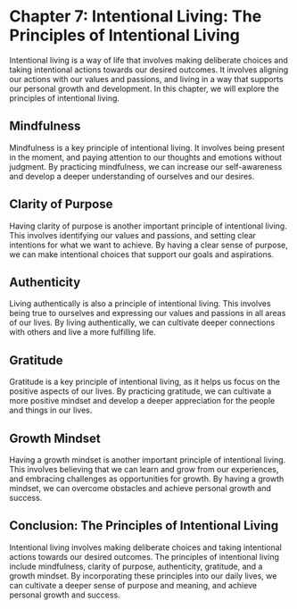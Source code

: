 Chapter 7: Intentional Living: The Principles of Intentional Living
===================================================================

Intentional living is a way of life that involves making deliberate choices and taking intentional actions towards our desired outcomes. It involves aligning our actions with our values and passions, and living in a way that supports our personal growth and development. In this chapter, we will explore the principles of intentional living.

Mindfulness
-----------

Mindfulness is a key principle of intentional living. It involves being present in the moment, and paying attention to our thoughts and emotions without judgment. By practicing mindfulness, we can increase our self-awareness and develop a deeper understanding of ourselves and our desires.

Clarity of Purpose
------------------

Having clarity of purpose is another important principle of intentional living. This involves identifying our values and passions, and setting clear intentions for what we want to achieve. By having a clear sense of purpose, we can make intentional choices that support our goals and aspirations.

Authenticity
------------

Living authentically is also a principle of intentional living. This involves being true to ourselves and expressing our values and passions in all areas of our lives. By living authentically, we can cultivate deeper connections with others and live a more fulfilling life.

Gratitude
---------

Gratitude is a key principle of intentional living, as it helps us focus on the positive aspects of our lives. By practicing gratitude, we can cultivate a more positive mindset and develop a deeper appreciation for the people and things in our lives.

Growth Mindset
--------------

Having a growth mindset is another important principle of intentional living. This involves believing that we can learn and grow from our experiences, and embracing challenges as opportunities for growth. By having a growth mindset, we can overcome obstacles and achieve personal growth and success.

Conclusion: The Principles of Intentional Living
------------------------------------------------

Intentional living involves making deliberate choices and taking intentional actions towards our desired outcomes. The principles of intentional living include mindfulness, clarity of purpose, authenticity, gratitude, and a growth mindset. By incorporating these principles into our daily lives, we can cultivate a deeper sense of purpose and meaning, and achieve personal growth and success.
